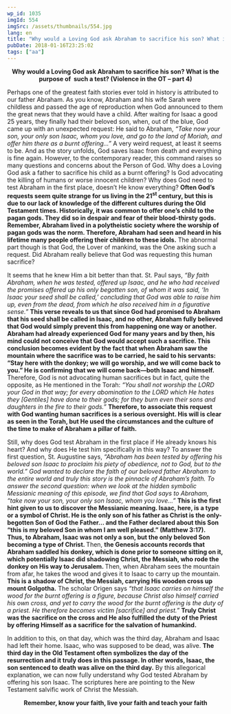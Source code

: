 ```yaml
---
wp_id: 1035
imgId: 554
imgSrc: /assets/thumbnails/554.jpg
lang: en
title: "Why would a Loving God ask Abraham to sacrifice his son? What is the purpose of  such a test? (Violence in the OT &#8211; part 4)"
pubDate: 2018-01-16T23:25:02
tags: ["aa"]
---
```

<!-- page: 6 -->

<p style="text-align: center;"><strong>Why would a Loving God ask Abraham to sacrifice his son? What is the purpose of  such a test? (Violence in the OT &#8211; part 4)</strong></p>
<p>Perhaps one of the greatest faith stories ever told in history is attributed to our father Abraham. As you know, Abraham and his wife Sarah were childless and passed the age of reproduction when God announced to them the great news that they would have a child. After waiting for Isaac a good 25 years, they finally had their beloved son, when, out of the blue, God came up with an unexpected request: He said to Abraham, <em>&#8220;Take now your son, your only son Isaac, whom you love, and go to the land of Moriah, and offer him there as a burnt offering…&#8221;</em> A very weird request, at least it seems to be. And as the story unfolds, God saves Isaac from death and everything is fine again. However, to the contemporary reader, this command raises so many questions and concerns about the Person of God. Why does a Loving God ask a father to sacrifice his child as a burnt offering? Is God advocating the killing of humans or worse innocent children? Why does God need to test Abraham in the first place, doesn’t He know everything? <strong>Often God’s requests seem quite strange for us living in the 21<sup>st</sup> century, but this is due to our lack of knowledge of the different cultures during the Old Testament times. Historically, it was common to offer one’s child to the pagan gods. They did so in despair and fear of their blood-thirsty gods. Remember, Abraham lived in a polytheistic society where the worship of pagan gods was the norm. Therefore, Abraham had seen and heard in his lifetime many people offering their children to these idols.</strong> The abnormal part though is that God, the Lover of mankind, was the One asking such a request. Did Abraham really believe that God was requesting this human sacrifice?</p>
<p>It seems that he knew Him a bit better than that. St. Paul says, <em>“By faith Abraham, when he was tested, offered up Isaac, and he who had received the promises offered up his only begotten son, of whom it was said, ‘In Isaac your seed shall be called,’ concluding that God was able to raise him up, even from the dead, from which he also received him in a figurative sense.”</em> <strong>This verse reveals to us that since God had promised to Abraham that his seed shall be called in Isaac, and no other, Abraham fully believed that God would simply prevent this from happening one way or another. Abraham had already experienced God for many years and by then, his mind could not conceive that God would accept such a sacrifice. This conclusion becomes evident by the fact that when Abraham saw the mountain where the sacrifice was to be carried, he said to his servants: “Stay here with the donkey; we will go worship, and we will come back to you.” He is confirming that we will come back—both Isaac and himself.</strong> Therefore, God is not advocating human sacrifices but in fact, quite the opposite, as He mentioned in the Torah: <em>“You shall not worship the LORD your God in that way; for every abomination to the LORD which He hates they [Gentiles] have done to their gods; for they burn even their sons and daughters in the fire to their gods.”</em> <strong>Therefore, to associate this request with God wanting human sacrifices is a serious oversight. His will is clear as seen in the Torah, but He used the circumstances and the culture of the time to make of Abraham a pillar of faith.</strong></p>
<p>Still, why does God test Abraham in the first place if He already knows his heart? And why does He test him specifically in this way? To answer the first question, St. Augustine says, <em>“Abraham has been tested by offering his beloved son Isaac to proclaim his piety of obedience, not to God, but to the world.” God wanted to declare the faith of our beloved father Abraham to the entire world and truly this story is the pinnacle of Abraham’s faith. To answer the second question: when we look at the hidden symbolic Messianic meaning of this episode, we find that God says to Abraham, “take now your son, your only son Isaac, whom you love…”</em> <strong>This is the first hint given to us to discover the Messianic meaning. Isaac, here, is a type or a symbol of Christ. He is the only son of his father as Christ is the only-begotten Son of God the Father… and the Father declared about this Son “this is my beloved Son in whom I am well pleased.” (Matthew 3:17).  Thus, to Abraham, Isaac was not only a son, but the only beloved Son becoming a type of Christ. </strong>Then, <strong>the Genesis accounts records that Abraham saddled his donkey, which is done prior to someone sitting on it, which potentially Isaac did shadowing Christ, the Messiah, who rode the donkey on His way to Jerusalem. </strong>Then, when Abraham sees the mountain from afar, he takes the wood and gives it to Isaac to carry up the mountain. <strong>This is a shadow of Christ, the Messiah, carrying His wooden cross up mount Golgotha.</strong> The scholar Origen says <em>“that Isaac carries on himself the wood for the burnt offering is a figure, because Christ also himself carried his own cross, and yet to carry the wood for the burnt offering is the duty of a priest. He therefore becomes victim [sacrifice] and priest.”</em> <strong>Truly Christ was the sacrifice on the cross and He also fulfilled the duty of the Priest by offering Himself as a sacrifice for the salvation of humankind. </strong></p>
<p>In addition to this, on that day, which was the third day, Abraham and Isaac had left their home. Isaac, who was supposed to be dead, was alive. <strong>The third day in the Old Testament often symbolizes the day of the resurrection and it truly does in this passage. In other words, Isaac, the son sentenced to death was alive on the third day.</strong> By this allegorical explanation, we can now fully understand why God tested Abraham by offering his son Isaac. The scriptures here are pointing to the New Testament salvific work of Christ the Messiah.</p>
<p style="text-align: center;"><strong>Remember, know your faith, live your faith and teach your faith</strong></p>
